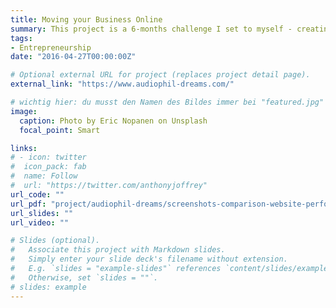 ```yaml
---
title: Moving your Business Online
summary: This project is a 6-months challenge I set to myself - creating a website, from scratch, solely with the help of HTML, CSS and Javascript. In the end, and with the help of SEO techniques, I increased this website's traffic from 600 to 2'020 people / month within a time period of about 1 year (for proof, see the PDF).
tags:
- Entrepreneurship
date: "2016-04-27T00:00:00Z"

# Optional external URL for project (replaces project detail page).
external_link: "https://www.audiophil-dreams.com/"

# wichtig hier: du musst den Namen des Bildes immer bei "featured.jpg" belassen, sonst wird kein Bild erscheinen!
image:
  caption: Photo by Eric Nopanen on Unsplash
  focal_point: Smart

links:
# - icon: twitter
#  icon_pack: fab
#  name: Follow
#  url: "https://twitter.com/anthonyjoffrey"
url_code: ""
url_pdf: "project/audiophil-dreams/screenshots-comparison-website-performance-joffrey-mayer.pdf"
url_slides: ""
url_video: ""

# Slides (optional).
#   Associate this project with Markdown slides.
#   Simply enter your slide deck's filename without extension.
#   E.g. `slides = "example-slides"` references `content/slides/example-slides.md`.
#   Otherwise, set `slides = ""`.
# slides: example
---
```

